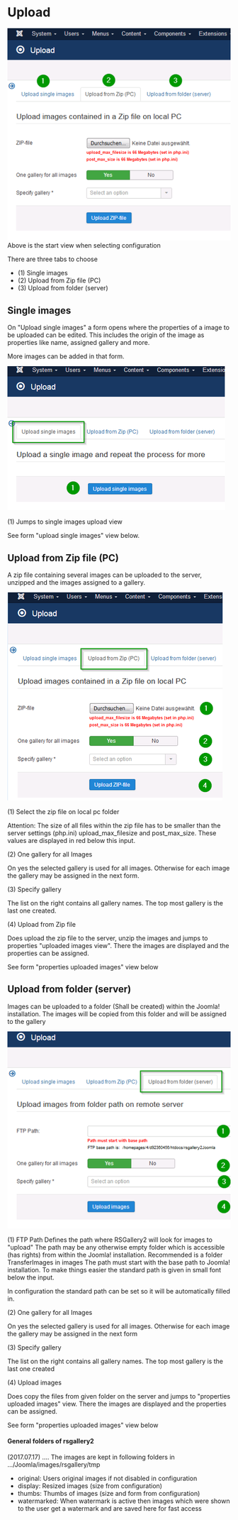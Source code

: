 # Upload

![Upload startview](https://github.com/RSGallery2/RSGallery2_Project/blob/master/Documentation/Images/Upload.start.png?raw=true)
Above is the start view when selecting configuration

There are three tabs to choose
 * (1) Single images
 * (2) Upload from Zip file (PC)
 * (3) Upload from folder (server)

## Single images
On "Upload single images" a form opens where the properties of a image to be uploaded can be edited. This includes the origin of the image as properties like name, assigned gallery and more.

More images can be added in that form.

![Single images](https://github.com/RSGallery2/RSGallery2_Project/blob/master/Documentation/Images/Upload.singleImages.png?raw=true)

(1) Jumps to single images upload view

See form "upload single images" view below.

## Upload from Zip file (PC)
A zip file containing several images can be uploaded to the server, unzipped and the images assigned to a gallery.

![Upload from Zip file (PC)](https://github.com/RSGallery2/RSGallery2_Project/blob/master/Documentation/Images/Upload.fromZip.png?raw=true)

(1) Select the zip file on local pc folder

Attention: The size of all files within the zip file has to be smaller than the server settings (php.ini) upload_max_filesize and post_max_size. These values are displayed in red below this input.

(2) One gallery for all Images

On yes the selected gallery is used for all images. Otherwise for each image the gallery may be assigned in the next form.

(3) Specify gallery

The list on the right contains all gallery names. The top most gallery is the last one created.

(4) Upload from Zip file

Does upload the zip file to the server, unzip the images and jumps to properties "uploaded images view". There the images are displayed and the properties can be assigned.

See form "properties uploaded images" view below

## Upload from folder (server)

Images can be uploaded to a folder (Shall be created) within the Joomla! installation. The images will be copied from this folder and will be assigned to the gallery

![Upload from folder (server)](https://github.com/RSGallery2/RSGallery2_Project/blob/master/Documentation/Images/Upload.fromFtpPath.png?raw=true)

(1) FTP Path
Defines the path where RSGallery2 will look for images to "upload"
The path may be any otherwise empty folder which is accessible (has rights) from within the Joomla! installation. Recommended is a folder TransferImages in images
The path must start with the base path to Joomla! installation. To make things easier the standard path is given in small font below the input.

In configuration the standard path can be set so it will be automatically filled in.

(2) One gallery for all Images

On yes the selected gallery is used for all images. Otherwise for each image the gallery may be assigned in the next form

(3) Specify gallery

The list on the right contains all gallery names. The top most gallery is the last one created

(4) Upload images

Does copy the files from given folder on the server and jumps to "properties uploaded images" view. There the images are displayed and the properties can be assigned.

See form "properties uploaded images" view below











#### General folders of rsgallery2
(2017.07.17) ....
The images are kept in following folders in .../Joomla/images/rsgallery/tmp
* original: Users original images if not disabled in configuration
* display: Resized images (size from configuration)
* thumbs: Thumbs of images (size and form from configuration)
* watermarked: When watermark is active then images which were shown to the user get a watermark and are saved here for fast access
